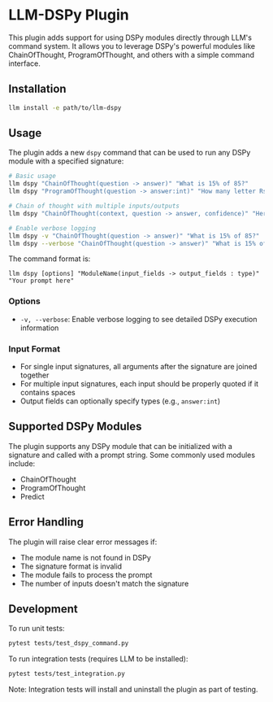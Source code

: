 # LLM-DSPy Plugin

This plugin adds support for using DSPy modules directly through LLM's command system. It allows you to leverage DSPy's powerful modules like ChainOfThought, ProgramOfThought, and others with a simple command interface.

## Installation

```bash
llm install -e path/to/llm-dspy
```

## Usage

The plugin adds a new `dspy` command that can be used to run any DSPy module with a specified signature:

```bash
# Basic usage
llm dspy "ChainOfThought(question -> answer)" "What is 15% of 85?"
llm dspy "ProgramOfThought(question -> answer:int)" "How many letter Rs are in the word Strawberry"

# Chain of thought with multiple inputs/outputs
llm dspy "ChainOfThought(context, question -> answer, confidence)" "Here's some context..." "What can you tell me?"

# Enable verbose logging
llm dspy -v "ChainOfThought(question -> answer)" "What is 15% of 85?"
llm dspy --verbose "ChainOfThought(question -> answer)" "What is 15% of 85?"
```

The command format is:
```
llm dspy [options] "ModuleName(input_fields -> output_fields : type)" "Your prompt here"
```

### Options

- `-v, --verbose`: Enable verbose logging to see detailed DSPy execution information

### Input Format

- For single input signatures, all arguments after the signature are joined together
- For multiple input signatures, each input should be properly quoted if it contains spaces
- Output fields can optionally specify types (e.g., `answer:int`)

## Supported DSPy Modules

The plugin supports any DSPy module that can be initialized with a signature and called with a prompt string. Some commonly used modules include:

- ChainOfThought
- ProgramOfThought
- Predict

## Error Handling

The plugin will raise clear error messages if:
- The module name is not found in DSPy
- The signature format is invalid
- The module fails to process the prompt
- The number of inputs doesn't match the signature

## Development

To run unit tests:
```bash
pytest tests/test_dspy_command.py
```

To run integration tests (requires LLM to be installed):
```bash
pytest tests/test_integration.py
```

Note: Integration tests will install and uninstall the plugin as part of testing. 